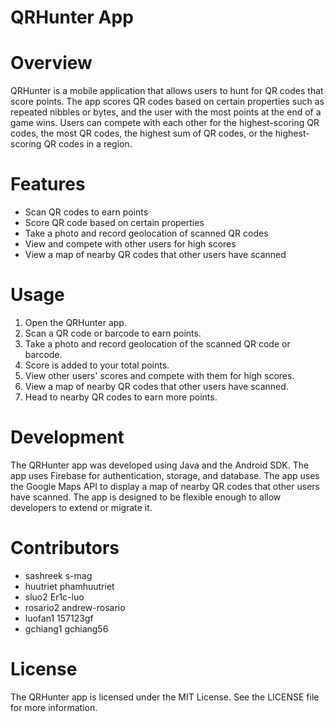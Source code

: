 # QRHunter App
# Overview
QRHunter is a mobile application that allows users to hunt for QR codes that score points. The app scores QR codes based on certain properties such as repeated nibbles or bytes, and the user with the most points at the end of a game wins. Users can compete with each other for the highest-scoring QR codes, the most QR codes, the highest sum of QR codes, or the highest-scoring QR codes in a region.

# Features
 + Scan QR codes to earn points
 + Score QR code based on certain properties
 + Take a photo and record geolocation of scanned QR codes 
 + View and compete with other users for high scores
 + View a map of nearby QR codes that other users have scanned

# Usage
1. Open the QRHunter app.
2. Scan a QR code or barcode to earn points.
3. Take a photo and record geolocation of the scanned QR code or barcode.
4. Score is added to your total points.
5. View other users' scores and compete with them for high scores.
6. View a map of nearby QR codes that other users have scanned.
7. Head to nearby QR codes to earn more points.

# Development
The QRHunter app was developed using Java and the Android SDK. The app uses Firebase for authentication, storage, and database. The app uses the Google Maps API to display a map of nearby QR codes that other users have scanned. The app is designed to be flexible enough to allow developers to extend or migrate it.

# Contributors
+ sashreek s-mag
+ huutriet phamhuutriet
+ sluo2 Er1c-luo
+ rosario2 andrew-rosario
+ luofan1 157123gf
+ gchiang1 gchiang56

# License
The QRHunter app is licensed under the MIT License. See the LICENSE file for more information.
